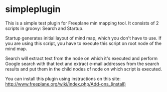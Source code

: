 # simpleplugin
This is a simple test plugin for Freeplane min mapping tool.
It consists of 2 scripts in groovy: Search and Startup.

Startup generates initial layout of mind map, which you don't
have to use. If you are using this script, you have to execute
this script on root node of the mind map.

Search will extract text from the node on which it's executed and
perform Google search with that text and extract e-mail addresses
from the search results and put them in the child nodes of node
on which script is executed.

You can install this plugin using instructions on this site:
http://www.freeplane.org/wiki/index.php/Add-ons_(install)
